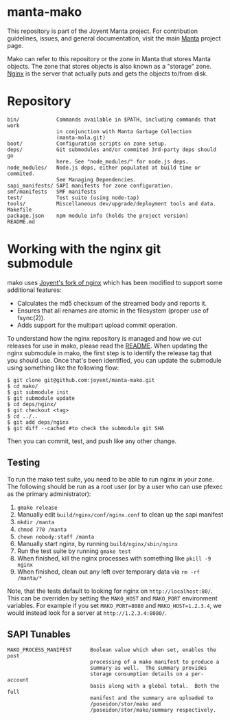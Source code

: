 <!--
    This Source Code Form is subject to the terms of the Mozilla Public
    License, v. 2.0. If a copy of the MPL was not distributed with this
    file, You can obtain one at http://mozilla.org/MPL/2.0/.
-->

<!--
    Copyright (c) 2018, Joyent, Inc.
-->

# manta-mako

This repository is part of the Joyent Manta project.  For contribution
guidelines, issues, and general documentation, visit the main
[Manta](http://github.com/joyent/manta) project page.

Mako can refer to this repository or the zone in Manta that stores Manta
objects.  The zone that stores objects is also known as a "storage" zone.
[Nginx](http://nginx.org/) is the server that actually puts and gets the objects
to/from disk.

# Repository

    bin/            Commands available in $PATH, including commands that work
                    in conjunction with Manta Garbage Collection
                    (manta-mola.git)
    boot/           Configuration scripts on zone setup.
    deps/           Git submodules and/or commited 3rd-party deps should go
                    here. See "node_modules/" for node.js deps.
    node_modules/   Node.js deps, either populated at build time or commited.
                    See Managing Dependencies.
    sapi_manifests/ SAPI manifests for zone configuration.
    smf/manifests   SMF manifests
    test/           Test suite (using node-tap)
    tools/          Miscellaneous dev/upgrade/deployment tools and data.
    Makefile
    package.json    npm module info (holds the project version)
    README.md

# Working with the nginx git submodule

mako uses [Joyent's fork of nginx](https://github.com/joyent/nginx)
which has been modified to support some additional features:

* Calculates the md5 checksum of the streamed body and reports it.
* Ensures that all renames are atomic in the filesystem (proper use of
  fsync(2)).
* Adds support for the multipart upload commit operation.

To understand how the nginx repository is managed and how we cut
releases for use in mako, please read the
[README](https://github.com/joyent/nginx).  When updating the nginx
submodule in mako, the first step is to identify the release tag that
you should use. Once that's been identified, you can update the
submodule using something like the following flow:

```
$ git clone git@github.com:joyent/manta-mako.git
$ cd mako/
$ git submodule init
$ git submodule update
$ cd deps/nginx/
$ git checkout <tag>
$ cd ../..
$ git add deps/nginx
$ git diff --cached #to check the submodule git SHA
```

Then you can commit, test, and push like any other change.

## Testing

To run the mako test suite, you need to be able to run nginx in your
zone. The following should be run as a root user (or by a user who can
use pfexec as the primary administrator):

1. `gmake release`
2. Manually edit `build/nginx/conf/nginx.conf` to clean up the sapi manifest
2. `mkdir /manta`
3. `chmod 770 /manta`
4. `chown nobody:staff /manta`
5. Manually start nginx, by running `build/nginx/sbin/nginx`
6. Run the test suite by running `gmake test`
7. When finished, kill the nginx processes with something like `pkill -9 nginx`
8. When finished, clean out any left over temporary data via `rm -rf /manta/*`

Note, that the tests default to looking for nginx on
`http://localhost:80/`. This can be overriden by setting the `MAKO_HOST`
and `MAKO_PORT` environment variables. For example if you set
`MAKO_PORT=8080` and `MAKO_HOST=1.2.3.4`, we would instead look for a
server at `http://1.2.3.4:8080/`.

## SAPI Tunables

    MAKO_PROCESS_MANIFEST      Boolean value which when set, enables the post
                               processing of a mako manifest to produce a
                               summary as well.  The summary provides
                               storage consumption details on a per-account
                               basis along with a global total.  Both the full
                               manifest and the summary are uploaded to
                               /poseidon/stor/mako and
                               /poseidon/stor/mako/summary respectively.
